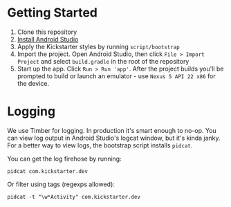 # Getting Started

1. Clone this repository
2. [Install Android Studio](https://developer.android.com/sdk/index.html)
3. Apply the Kickstarter styles by running `script/bootstrap`
4. Import the project. Open Android Studio, then click `File > Import Project` and
   select `build.gradle` in the root of the repository
5. Start up the app. Click `Run > Run 'app'`. After the project builds you'll be
   prompted to build or launch an emulator - use `Nexus 5 API 22 x86` for the
   device.

# Logging

We use Timber for logging. In production it's smart enough to no-op. You can
view log output in Android Studio's logcat window, but it's kinda janky. For
a better way to view logs, the bootstrap script installs `pidcat`.

You can get the log firehose by running:

```
pidcat com.kickstarter.dev
```

Or filter using tags (regexps allowed):

```
pidcat -t "\w*Activity" com.kickstarter.dev
```
